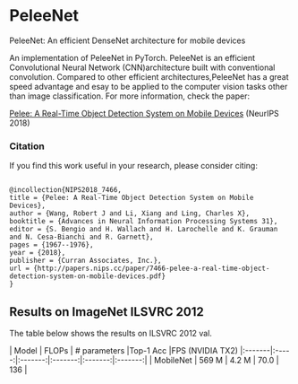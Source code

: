# PeleeNet
PeleeNet: An efficient DenseNet architecture for mobile devices

An implementation of PeleeNet in PyTorch. PeleeNet is an efficient Convolutional Neural Network (CNN)architecture built with
conventional convolution. Compared to other efficient architectures,PeleeNet has a great speed advantage and esay to be applied to the computer vision tasks other than image classification. For more information, check the paper:

[Pelee: A Real-Time Object Detection System on Mobile Devices](https://arxiv.org/pdf/1804.06882.pdf) (NeurIPS 2018)

 

### Citation
If you find this work useful in your research, please consider citing:

```

@incollection{NIPS2018_7466,
title = {Pelee: A Real-Time Object Detection System on Mobile Devices},
author = {Wang, Robert J and Li, Xiang and Ling, Charles X},
booktitle = {Advances in Neural Information Processing Systems 31},
editor = {S. Bengio and H. Wallach and H. Larochelle and K. Grauman and N. Cesa-Bianchi and R. Garnett},
pages = {1967--1976},
year = {2018},
publisher = {Curran Associates, Inc.},
url = {http://papers.nips.cc/paper/7466-pelee-a-real-time-object-detection-system-on-mobile-devices.pdf}
}

```
## Results on ImageNet ILSVRC 2012
The table below shows the results on ILSVRC 2012 val.

| Model | FLOPs | # parameters |Top-1 Acc |FPS (NVIDIA TX2) 
|:-------|:-----:|:-------:|:-------:|:-------:|:-------:|
| MobileNet | 569 M | 4.2 M | 70.0 | 136 |
